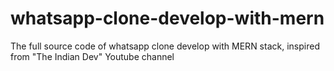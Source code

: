 # whatsapp-clone-develop-with-mern
The full source code of whatsapp clone develop with MERN stack, inspired from "The Indian Dev" Youtube channel
